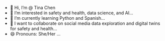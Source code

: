 - 👋 Hi, I’m @ Tina Chen
- 👀 I’m interested in safety and health, data science, and AI...
- 🌱 I’m currently learning Python and Spanish...
- 💞️ I want to collaborate on social media data exploration and digital twins for safety and health...
- 😄 Pronouns: She/Her ...
  

<!---
Y-C-L-B-S/Y-C-L-B-S is a ✨ special ✨ repository because its `README.md` (this file) appears on your GitHub profile.
You can click the Preview link to take a look at your changes.
--->
